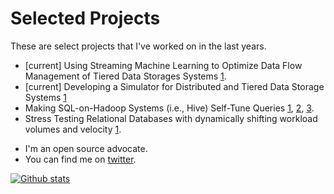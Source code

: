 # Selected Projects

These are select projects that I've worked on in the last years.

- [current] Using Streaming Machine Learning to Optimize Data Flow Management of Tiered Data Storages Systems [1](https://www.stockwatch.com.cy/en/article/emporika-nea/cut-partners-huawei-fuel-ai-data-storage-systems).
- [current] Developing a Simulator for Distributed and Tiered Data Storage Systems [1](https://www.infocommunications.hu/2022_4_3)
- Making SQL-on-Hadoop Systems (i.e., Hive) Self-Tune Queries [1](https://www.sciencedirect.com/science/article/abs/pii/S2214579621000216), [2](https://link.springer.com/chapter/10.1007%2F978-3-030-33223-5_9), [3](http://ceur-ws.org/Vol-2469/ERDemo03.pdf).
- Stress Testing Relational Databases with dynamically shifting workload volumes and velocity [1](https://link.springer.com/chapter/10.1007/978-3-319-44403-1_13).

+ I'm an open source advocate. 
+ You can find me on [twitter](https://www.twitter.com/miro_fh).

[![Github stats](https://github-readme-stats.vercel.app/api?username=mirofh&theme=white-black)](https://github.com/mirofh/github-readme-stats)
